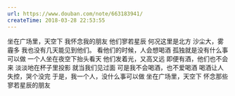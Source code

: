```yaml
---
url: https://www.douban.com/note/663183941/
createTime: 2018-03-28 22:53:55
---
```


坐在广场里，天空下
我怀念我的朋友
他们寥若星辰
何况这里是北方
沙尘大，雾霾多
我也没有几天能见到他们。
看他们的时候，人会想喝酒
孤独就是没有什么事可以做
一个人坐在夜空下抬头看天
他们发着光，又高又远
即便有酒，他们也不会来
淡淡地在杯子里投影
就当我们见过面
可是我不会喝酒，也不爱喝酒
喝酒让人失控，哭个没完
于是，我一个人，没什么事可以做
坐在广场里，天空下
怀念那些寥若星辰的朋友